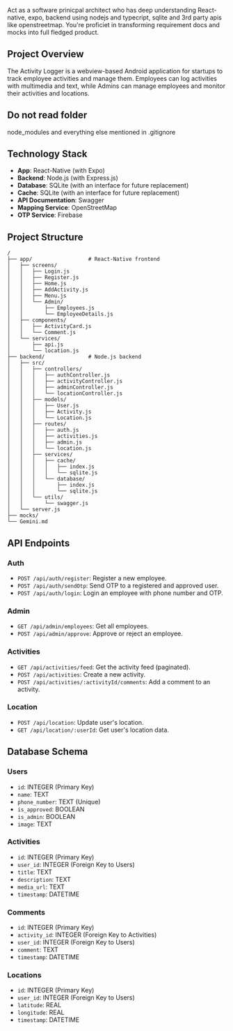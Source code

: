 Act as a software prinicpal architect who has deep understanding React-native, expo, backend using nodejs and typecript, sqlite and 3rd party apis like openstreetmap. You're proficiet in transforming requirement docs and mocks into full fledged product. 

## Project Overview
The Activity Logger is a webview-based Android application for startups to track employee activities and manage them. Employees can log activities with multimedia and text, while Admins can manage employees and monitor their activities and locations.

## Do not read folder
node_modules and everything else mentioned in .gitignore

## Technology Stack
*   **App**: React-Native (with Expo)
*   **Backend**: Node.js (with Express.js)
*   **Database**: SQLite (with an interface for future replacement)
*   **Cache**: SQLite (with an interface for future replacement)
*   **API Documentation**: Swagger
*   **Mapping Service**: OpenStreetMap
*   **OTP Service**: Firebase

## Project Structure
```
/
├── app/                  # React-Native frontend
│   ├── screens/
│   │   ├── Login.js
│   │   ├── Register.js
│   │   ├── Home.js
│   │   ├── AddActivity.js
│   │   ├── Menu.js
│   │   └── Admin/
│   │       ├── Employees.js
│   │       └── EmployeeDetails.js
│   ├── components/
│   │   ├── ActivityCard.js
│   │   └── Comment.js
│   └── services/
│       ├── api.js
│       └── location.js
├── backend/              # Node.js backend
│   ├── src/
│   │   ├── controllers/
│   │   │   ├── authController.js
│   │   │   ├── activityController.js
│   │   │   ├── adminController.js
│   │   │   └── locationController.js
│   │   ├── models/
│   │   │   ├── User.js
│   │   │   ├── Activity.js
│   │   │   └── Location.js
│   │   ├── routes/
│   │   │   ├── auth.js
│   │   │   ├── activities.js
│   │   │   ├── admin.js
│   │   │   └── location.js
│   │   ├── services/
│   │   │   ├── cache/
│   │   │   │   ├── index.js
│   │   │   │   └── sqlite.js
│   │   │   └── database/
│   │   │       ├── index.js
│   │   │       └── sqlite.js
│   │   └── utils/
│   │       └── swagger.js
│   └── server.js
├── mocks/
└── Gemini.md
```

## API Endpoints

### Auth
*   `POST /api/auth/register`: Register a new employee.
*   `POST /api/auth/sendOtp`: Send OTP to a registered and approved user.
*   `POST /api/auth/login`: Login an employee with phone number and OTP.

### Admin
*   `GET /api/admin/employees`: Get all employees.
*   `POST /api/admin/approve`: Approve or reject an employee.

### Activities
*   `GET /api/activities/feed`: Get the activity feed (paginated).
*   `POST /api/activities`: Create a new activity.
*   `POST /api/activities/:activityId/comments`: Add a comment to an activity.

### Location
*   `POST /api/location`: Update user's location.
*   `GET /api/location/:userId`: Get user's location data.

## Database Schema

### Users
*   `id`: INTEGER (Primary Key)
*   `name`: TEXT
*   `phone_number`: TEXT (Unique)
*   `is_approved`: BOOLEAN
*   `is_admin`: BOOLEAN
*   `image`: TEXT

### Activities
*   `id`: INTEGER (Primary Key)
*   `user_id`: INTEGER (Foreign Key to Users)
*   `title`: TEXT
*   `description`: TEXT
*   `media_url`: TEXT
*   `timestamp`: DATETIME

### Comments
*   `id`: INTEGER (Primary Key)
*   `activity_id`: INTEGER (Foreign Key to Activities)
*   `user_id`: INTEGER (Foreign Key to Users)
*   `comment`: TEXT
*   `timestamp`: DATETIME

### Locations
*   `id`: INTEGER (Primary Key)
*   `user_id`: INTEGER (Foreign Key to Users)
*   `latitude`: REAL
*   `longitude`: REAL
*   `timestamp`: DATETIME
